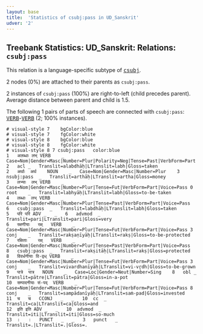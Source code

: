 ```yaml
---
layout: base
title:  'Statistics of csubj:pass in UD_Sanskrit'
udver: '2'
---
```


## Treebank Statistics: UD_Sanskrit: Relations: `csubj:pass`

This relation is a language-specific subtype of <tt><a href="sa-dep-csubj.html">csubj</a></tt>.

2 nodes (0%) are attached to their parents as `csubj:pass`.

2 instances of `csubj:pass` (100%) are right-to-left (child precedes parent).
Average distance between parent and child is 1.5.

The following 1 pairs of parts of speech are connected with `csubj:pass`: <tt><a href="sa-pos-VERB.html">VERB</a></tt>-<tt><a href="sa-pos-VERB.html">VERB</a></tt> (2; 100% instances).


~~~ conllu
# visual-style 7	bgColor:blue
# visual-style 7	fgColor:white
# visual-style 8	bgColor:blue
# visual-style 8	fgColor:white
# visual-style 8 7 csubj:pass	color:blue
1	अलब्धाः	लभ्	VERB	_	Case=Nom|Gender=Masc|Number=Plur|Polarity=Neg|Tense=Past|VerbForm=Part|Voice=Pass	2	acl	_	Translit=alabdhāḥ|LTranslit=labh|Gloss=taken
2	अर्थाः	अर्थ	NOUN	_	Case=Nom|Gender=Masc|Number=Plur	3	nsubj:pass	_	Translit=arthāḥ|LTranslit=artha|Gloss=money
3	लभ्याः	लभ्	VERB	_	Case=Nom|Gender=Masc|Number=Plur|Tense=Fut|VerbForm=Part|Voice=Pass	0	root	_	Translit=labhyāḥ|LTranslit=labh|Gloss=to-be-taken
4	लब्धाः	लभ्	VERB	_	Case=Nom|Gender=Masc|Number=Plur|Tense=Past|VerbForm=Part|Voice=Pass	6	csubj:pass	_	Translit=labdhāḥ|LTranslit=labh|Gloss=taken
5	परि	परि	ADV	_	_	6	advmod	_	Translit=pari|LTranslit=pari|Gloss=very
6	रक्षणीयाः	रक्ष्	VERB	_	Case=Nom|Gender=Masc|Number=Plur|Tense=Fut|VerbForm=Part|Voice=Pass	3	conj	_	Translit=rakṣaṇīyāḥ|LTranslit=rakṣ|Gloss=to-be-protected
7	रक्षिताः	रक्ष्	VERB	_	Case=Nom|Gender=Masc|Number=Plur|Tense=Past|VerbForm=Part|Voice=Pass	8	csubj:pass	_	Translit=rakṣitāḥ|LTranslit=rakṣ|Gloss=protected
8	विवर्धनीयाः	वि-वृध्	VERB	_	Case=Nom|Gender=Masc|Number=Plur|Tense=Fut|VerbForm=Part|Voice=Pass	3	conj	_	Translit=vivardhanīyāḥ|LTranslit=vi-vr̥dh|Gloss=to-be-grown
9	पात्रे	पात्र	NOUN	_	Case=Loc|Gender=Neut|Number=Sing	8	obl	_	Translit=pātre|LTranslit=pātra|Gloss=in-a-pot
10	सम्पादनीयाः	सं-पद्	VERB	_	Case=Nom|Gender=Masc|Number=Plur|Tense=Fut|VerbForm=Part|Voice=Pass	8	conj	_	Translit=sampādanīyāḥ|LTranslit=saṁ-pad|Gloss=invested
11	च	च	CCONJ	_	_	10	cc	_	Translit=ca|LTranslit=ca|Gloss=and
12	इति	इति	ADV	_	_	10	advmod	_	Translit=iti|LTranslit=iti|Gloss=so-much
13	।	।	PUNCT	_	_	3	punct	_	Translit=.|LTranslit=.|Gloss=.

~~~


